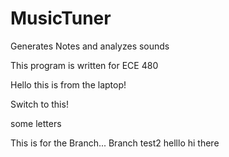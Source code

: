 # MusicTuner
Generates Notes and analyzes sounds

This program is written for ECE 480

Hello this is from the laptop!

Switch to this!

some letters

This is for the Branch...
Branch test2
helllo
hi there
